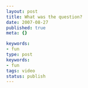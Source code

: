 ```yaml
---
layout: post
title: What was the question?
date: 2007-08-27
published: true
meta: {}

keywords:
- fun
type: post
keywords:
- fun
tags: video
status: publish
---
```


